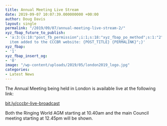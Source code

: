 ```yaml
---
title: Annual Meeting Live Stream
date: 2019-09-07 10:07:39.000000000 +00:00
author: Doug Davis
layout: single
permalink: "/2019/09/07/annual-meeting-live-stream-2/"
xyz_fbap_future_to_publish:
- 'a:3:{s:18:"post_fb_permission";i:1;s:18:"xyz_fbap_po_method";s:1:"2";s:16:"xyz_fbap_message";s:62:"News
  item added to the CCCBR website: {POST_TITLE} {PERMALINK}";}'
xyz_fbap:
- '1'
xyz_fbap_insert_og:
- '0'
image: "/wp-content/uploads/2019/05/london2019_logo.jpg"
categories:
- Latest News
---
```

The Annual Meeting being held in London is available live at the following link:

<a href="http://bit.ly/cccbr-live-broadcast" target="_blank" rel="noopener noreferrer">bit.ly/cccbr-live-broadcast</a>

Both the Ringing World AGM starting at 10.40am and the main Council meeting starting at 12.45pm will be shown.

&nbsp;
